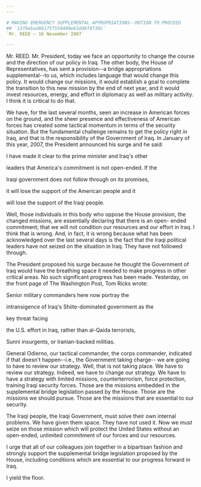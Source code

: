```yaml
---
---

# MAKING EMERGENCY SUPPLEMENTAL APPROPRIATIONS--MOTION TO PROCEED
## `13f8ebad66175f550400e63d48f8f30c`
`Mr. REED — 16 November 2007`

---
```



Mr. REED. Mr. President, today we face an opportunity to change the 
course and the direction of our policy in Iraq. The other body, the 
House of Representatives, has sent a provision--a bridge appropriations 
supplemental--to us, which includes language that would change this 
policy. It would change our missions, it would establish a goal to 
complete the transition to this new mission by the end of next year, 
and it would invest resources, energy, and effort in diplomacy as well 
as military activity. I think it is critical to do that.

We have, for the last several months, seen an increase in American 
forces on the ground, and the sheer presence and effectiveness of 
American forces has created some tactical momentum in terms of the 
security situation. But the fundamental challenge remains to get the 
policy right in Iraq, and that is the responsibility of the Government 
of Iraq. In January of this year, 2007, the President announced his 
surge and he said:




 I have made it clear to the prime minister and Iraq's other 


 leaders that America's commitment is not open-ended. If the 


 Iraqi government does not follow through on its promises, 


 it will lose the support of the American people and it 


 will lose the support of the Iraqi people.


Well, those individuals in this body who oppose the House provision, 
the changed missions, are essentially declaring that there is an open-
ended commitment; that we will not condition our resources and our 
effort in Iraq. I think that is wrong. And, in fact, it is wrong 
because what has been acknowledged over the last several days is the 
fact that the Iraqi political leaders have not seized on the situation 
in Iraq. They have not followed through.

The President proposed his surge because he thought the Government of 
Iraq would have the breathing space it needed to make progress in other 
critical areas. No such significant progress has been made. Yesterday, 
on the front page of The Washington Post, Tom Ricks wrote:




 Senior military commanders here now portray the 


 intransigence of Iraq's Shiite-dominated government as the 


 key threat facing




 the U.S. effort in Iraq, rather than al-Qaida terrorists, 


 Sunni insurgents, or Iranian-backed militias.


General Odierno, our tactical commander, the corps commander, 
indicated if that doesn't happen--i.e., the Government taking charge--
we are going to have to review our strategy. Well, that is not taking 
place. We have to review our strategy. Indeed, we have to change our 
strategy. We have to have a strategy with limited missions, 
counterterrorism, force protection, training Iraqi security forces. 
Those are the missions embedded in the supplemental bridge legislation 
passed by the House. Those are the missions we should pursue. Those are 
the missions that are essential to our security.

The Iraqi people, the Iraqi Government, must solve their own internal 
problems. We have given them space. They have not used it. Now we must 
seize on those mission which will protect the United States without an 
open-ended, unlimited commitment of our forces and our resources.

I urge that all of our colleagues join together in a bipartisan 
fashion and strongly support the supplemental bridge legislation 
proposed by the House, including conditions which are essential to our 
progress forward in Iraq.

I yield the floor.
